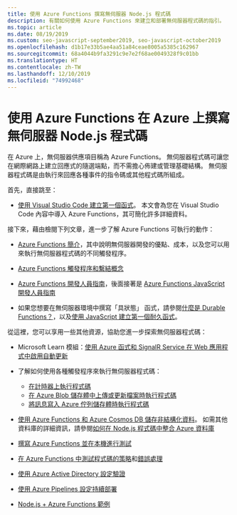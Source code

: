 ```yaml
---
title: 使用 Azure Functions 撰寫無伺服器 Node.js 程式碼
description: 有關如何使用 Azure Functions 來建立和部署無伺服器程式碼的指引。
ms.topic: article
ms.date: 08/19/2019
ms.custom: seo-javascript-september2019, seo-javascript-october2019
ms.openlocfilehash: d1b17e33b5ae4aa51a84ceae8005a5385c162967
ms.sourcegitcommit: 68a4044b9fa3291c9e7e2f68ae0049328f9c01bb
ms.translationtype: HT
ms.contentlocale: zh-TW
ms.lasthandoff: 12/10/2019
ms.locfileid: "74992468"
---
```

# <a name="use-azure-functions-to-write-serverless-nodejs-code-on-azure"></a>使用 Azure Functions 在 Azure 上撰寫無伺服器 Node.js 程式碼

在 Azure 上，無伺服器供應項目稱為 Azure Functions。 無伺服器程式碼可讓您在網際網路上建立回應式的隨選端點，而不需擔心佈建或管理基礎結構。 無伺服器程式碼是由執行來回應各種事件的指令碼或其他程式碼所組成。 

首先，直接跳至：

- [使用 Visual Studio Code 建立第一個函式](/azure/azure-functions/functions-create-first-function-vs-code)。 本文會為您在 Visual Studio Code 內容中導入 Azure Functions，其可簡化許多詳細資料。

接下來，藉由檢閱下列文章，進一步了解 Azure Functions 可執行的動作：

- [Azure Functions 簡介](/azure/azure-functions/functions-overview)，其中說明無伺服器開發的優點、成本，以及您可以用來執行無伺服器程式碼的不同觸發程序。

- [Azure Functions 觸發程序和繫結概念](/azure/azure-functions/functions-triggers-bindings)

- [Azure Functions 開發人員指南](/azure/azure-functions/functions-reference)，後面接著是 [Azure Functions JavaScript 開發人員指南](/azure/azure-functions/functions-reference-node)

- 如果您想要在無伺服器環境中撰寫「具狀態」  函式，請參閱[什麼是 Durable Functions？](/azure/azure-functions/durable/durable-functions-overview)，以及[使用 JavaScript 建立第一個耐久函式](/azure/azure-functions/durable/quickstart-js-vscode)。

從這裡，您可以享用一些其他資源，協助您進一步探索無伺服器程式碼：

- Microsoft Learn 模組：[使用 Azure 函式和 SignalR Service 在 Web 應用程式中啟用自動更新](https://docs.microsoft.com/learn/modules/automatic-update-of-a-webapp-using-azure-functions-and-signalr/)

- 了解如何使用各種觸發程序來執行無伺服器程式碼：

  - [在計時器上執行程式碼](/azure/azure-functions/functions-create-scheduled-function)
  - [在 Azure Blob 儲存體中上傳或更新檔案時執行程式碼](/azure/storage/blobs/storage-upload-process-images?tabs=nodejsv10)
  - [將訊息寫入 Azure 佇列儲存體時執行程式碼](/azure/azure-functions/functions-create-storage-queue-triggered-function)

- [使用 Azure Functions 和 Azure Cosmos DB 儲存非結構化資料](/azure/azure-functions/functions-integrate-store-unstructured-data-cosmosdb.md?tabs=javascript)。 如需其他資料庫的詳細資訊，請參閱[如何在 Node.js 程式碼中整合 Azure 資料庫](node-howto-integrate-databases.md)

- [撰寫 Azure Functions 並在本機進行測試](/azure/azure-functions/functions-develop-local)

- [在 Azure Functions 中測試程式碼的策略](/azure/azure-functions/functions-test-a-function)和[錯誤處理](/azure/azure-functions/functions-bindings-error-pages)

- [使用 Azure Active Directory 設定驗證](/azure/app-service/configure-authentication-provider-aad.md?toc=%2fazure%2fazure-functions%2ftoc.json)

- [使用 Azure Pipelines 設定持續部署](/azure/azure-functions/functions-how-to-azure-devops)

- [Node.js + Azure Functions 範例](/samples/browse/?languages=javascript%2Cnodejs&products=azure-functions)
